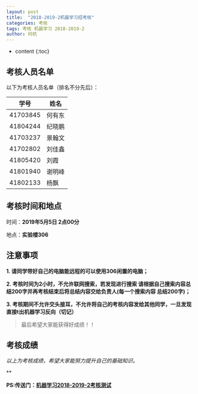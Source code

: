 ```yaml
---
layout: post
title:  "2018-2019-2机器学习招考核"
categories: 考核
tags: 考核 机器学习 2018-2019-2
author: 何杭
---
```


* content
{:toc}
## 考核人员名单

以下为考核人员名单（排名不分先后）：

| 学号     | 姓名   |
| -------- | ------ |
| 41703845 | 何有东 |
| 41804244 | 纪晓鹏 |
| 41703237 | 景翰文 |
| 41702802 | 刘佳鑫 |
| 41805420 | 刘霞   |
| 41801940 | 谢明峰 |
| 41802133 | 杨飘   |



## 考核时间和地点

时间：**2019年5月5日 2点00分**

地点：**实验楼306**



## 注意事项

**1. 请同学带好自己的电脑能远程的可以使用306闲置的电脑；**

**2. 考核时间为2小时，不允许联网搜索，若发现进行搜索 请根据自己搜索内容总结200字并再考核结束后将总结内容交给负责人(每一个搜索内容 总结200字)；**

**3. 考核期间不允许交头接耳，不允许将自己的考核内容发给其他同学，一旦发现 直接t出机器学习反向（切记）**

>  最后希望大家能获得好成绩！！


## 考核成绩

*以上为考核成绩，希望大家能努力提升自己的基础知识。*

**

**PS:传送门：[机器学习2018-2019-2考核测试](https://github.com/OracleClubAI/Text/blob/master/post/%E6%9C%BA%E5%99%A8%E5%AD%A6%E4%B9%A02018-2019-2%E6%9C%9F%E4%B8%AD%E8%80%83%E6%A0%B8%E6%B5%8B%E8%AF%95.md)**


